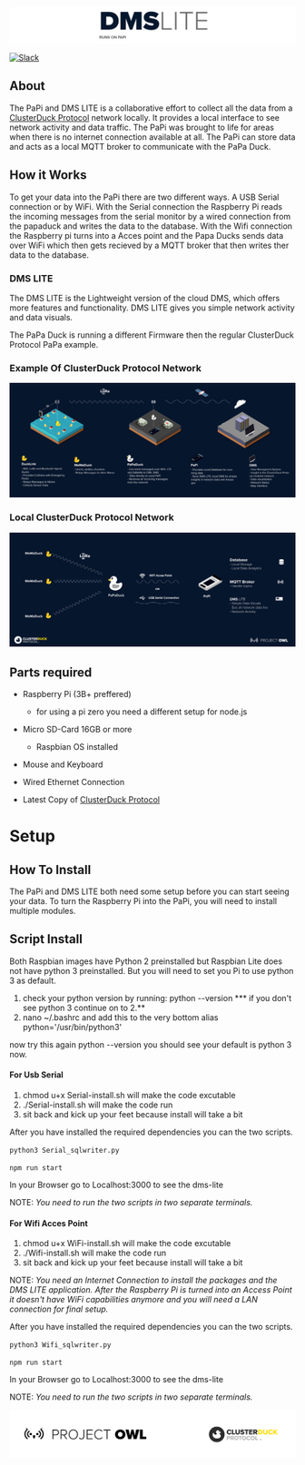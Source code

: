 ![logo](public/images/DMS-LITE.png)

 [![Slack](https://img.shields.io/badge/Join-Slack-blue)](https://www.project-owl.com/slack)
 
## About
The PaPi and DMS LITE is a collaborative effort to collect all the data from a [ClusterDuck Protocol](https://github.com/Code-and-Response/ClusterDuck-Protocol) network locally. It provides a local interface to see network activity and data traffic. The PaPi was brought to life for areas when there is no internet connection available at all. The PaPi can store data and acts as a local MQTT broker to communicate with the PaPa Duck. 

## How it Works
To get your data into the PaPi there are two different ways. A USB Serial connection or by WiFi. With the Serial connection the Raspberry Pi reads the incoming messages from the serial monitor by a wired connection from the papaduck and writes the data to the database. With the Wifi connection the Raspberry pi turns into a Acces point and the Papa Ducks sends data over WiFi which then gets recieved by a MQTT broker that then writes ther data to the database.


### DMS LITE
The DMS LITE is the Lightweight version of the cloud DMS, which offers more features and functionality. DMS LITE gives you simple network activity and data visuals. 

The PaPa Duck is running a different Firmware then the regular ClusterDuck Protocol PaPa example.

### Example Of ClusterDuck Protocol Network

![](public/images/CDP-NETWORK-EXPLAIN.jpg)

### Local ClusterDuck Protocol Network

![](public/images/PAPI-EXPLAIN-3.jpg)

## Parts required

- Raspberry Pi (3B+ preffered)
   - for using a pi zero you need a different setup for node.js
- Micro SD-Card 16GB or more
  - Raspbian OS installed
- Mouse and Keyboard
- Wired Ethernet Connection 

- Latest Copy of [ClusterDuck Protocol](https://github.com/Code-and-Response/ClusterDuck-Protocol)


# Setup 
## How To Install
The PaPi and DMS LITE both need some setup before you can start seeing your data. To turn the Raspberry Pi into the PaPi, you will need to install multiple modules. 


## Script Install 
Both Raspbian images have Python 2 preinstalled but Raspbian Lite does not have python 3 preinstalled. But you will need to set you Pi to use python 3 as default.

1. check your python version by running: python --version
  *** if you don't see python 3 continue on to 2.**
2. nano ~/.bashrc and add this to the very bottom alias python='/usr/bin/python3'

now try this again python --version you should see your default is python 3 now.

#### For Usb Serial 
1. chmod u+x Serial-install.sh will make the code excutable 
2. ./Serial-install.sh will make the code run 
3. sit back and kick up your feet because install will take a bit

After you have installed the required dependencies you can the two scripts.

`python3 Serial_sqlwriter.py`

`npm run start`

In your Browser go to Localhost:3000 to see the dms-lite

NOTE: *You need to run the two scripts in two separate terminals.*

#### For Wifi Acces Point 
1. chmod u+x WiFi-install.sh will make the code excutable 
2. ./Wifi-install.sh will make the code run 
3. sit back and kick up your feet because install will take a bit

NOTE: *You need an Internet Connection to install the packages and the DMS LITE application. After the Raspberry Pi is turned into an Access Point it doesn't have WiFi capabilities anymore and you will need a LAN connection for final setup.*

After you have installed the required dependencies you can the two scripts.

`python3 Wifi_sqlwriter.py`

`npm run start`

In your Browser go to Localhost:3000 to see the dms-lite

NOTE: *You need to run the two scripts in two separate terminals.*








![logo](public/images/footer.png)
